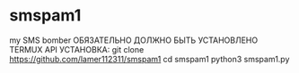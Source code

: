 # smspam1
my SMS bomber
ОБЯЗАТЕЛЬНО ДОЛЖНО БЫТЬ УСТАНОВЛЕНО TERMUX API
УСТАНОВКА:
git clone https://github.com/lamer112311/smspam1
cd smspam1
python3 smspam1.py
